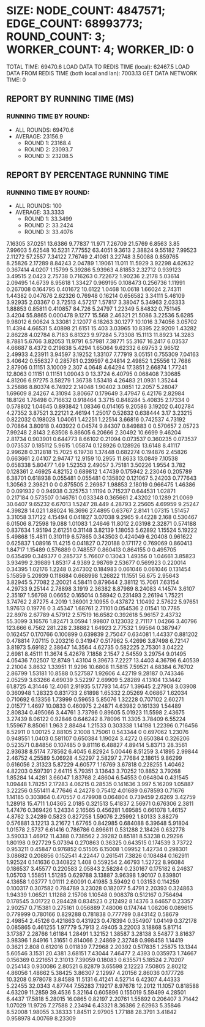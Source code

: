 
# SIZE: NODE_COUNT: 4847571; EDGE_COUNT: 68993773; ROUND_COUNT: 3; WORKER_COUNT: 4; WORKER_ID: 0
 TOTAL TIME: 69470.6
 LOAD DATA TO REDIS TIME (local): 62467.5
 LOAD DATA FROM REDIS TIME (both local and lan): 7003.13
 GET DATA NETWORK TIME: 0

## REPORT BY RUNNING TIME (MS)

 ### RUNNING TIME BY ROUND:

  + ALL ROUNDS: 69470.6
  + AVERAGE: 23156.9
     + ROUND 1: 23168.4
     + ROUND 2: 23093.7
     + ROUND 3: 23208.5

## REPORT BY PERCENTAGE RUNNING TIME

 ### RUNNING TIME BY ROUND:

  + ALL ROUNDS: 100
  + AVERAGE: 33.3333
     + ROUND 1: 33.3499
     + ROUND 2: 33.2424
     + ROUND 3: 33.4076

7.16305 37.0251 13.6386 9.77837 11.971 7.26709 21.5769 6.8563 3.85 7.99603 5.62548 10.5231 7.77552 63.4051 9.3613 2.38824 9.55182 7.99523 2.11272 57.2557 7.34122 7.76749 2.41081 3.22748 3.50088 0.859765 8.25826 2.17289 8.84243 2.04789 1.19061 11.011 11.5929 3.92298 4.62632 0.367414 4.0207 1.15799 5.39286 5.93963 4.81853 2.32712 0.939123 3.49515 2.0423 2.75738 0.716263 0.722672 1.90236 2.2178 5.03614 2.09495 14.6739 8.95618 1.33427 0.969195 0.108473 0.256736 1.11991 0.267008 0.164795 0.401672 10.6122 1.0468 10.0618 1.66024 2.74311 1.44382 0.047676 2.62326 0.76948 0.16214 0.656582 3.34111 5.46109 3.92935 2.03367 0 3.72513 4.57217 1.57817 3.38047 5.34963 2.03333 1.88853 0.85811 0.410857 84.726 5.24797 1.22349 5.84832 0.751145 3.4204 55.8865 0.000478 9.1277 15.568 2.46321 21.5086 3.22536 5.6285 9.98012 6.90624 3.33081 2.12077 6.18263 30.1277 10.1016 3.74056 3.05702 11.4394 4.66531 5.40898 21.6151 15.403 3.03965 10.8395 22.9209 1.43282 2.86228 4.02784 8.7183 6.81323 9.97284 5.73308 15.1113 11.8923 14.3283 8.7881 5.6766 3.82053 11.9791 6.57981 7.38771 55.3167 16.2417 6.03537 4.66687 8.4372 0.219838 5.4294 1.65064 9.62332 6.69753 2.96512 2.49933 4.23911 3.94597 3.19252 1.33107 7.77919 3.05151 0.755309 7.04163 3.40642 0.556327 0.285761 0.239597 6.24814 2.49852 1.25556 12.7686 2.87906 0.11151 3.10009 2.307 4.0648 4.64294 17.3851 2.66874 1.77241 12.8063 0.11151 0.11151 1.09043 0 13.3724 6.40795 0.068408 7.30685 4.81206 6.97275 3.58279 1.36738 1.53418 4.26483 21.0931 1.35244 3.25886 8.80374 6.74922 2.14048 1.90402 3.0851 12.2057 5.28047 1.69609 8.24267 4.31094 3.80667 0.179649 3.47947 6.42176 2.82984 18.8126 1.76498 0.716632 0.918464 3.3715 0.848284 5.40835 2.17334 0 0.578802 1.04645 0.893842 1.08346 0.014165 9.20586 3.19202 0.402784 4.27352 3.87521 3.22121 2.46194 1.25017 0.52632 0.638444 3.17 3.23215 0.822032 0.198028 1.04061 1.42251 1.22514 3.66816 0.742537 4.73192 0.70864 3.80918 0.403922 0.04574 9.84307 0.849883 0 0.570657 2.05723 7.99248 2.8143 2.63508 6.86605 6.20666 2.30492 10.6699 9.46204 2.81734 0.903901 0.644773 8.66102 0.21094 0.073537 0.360235 0.073537 0.073537 0.185112 5.9615 1.05874 0.128926 0.128926 13.6148 8.41117 2.99628 0.312818 15.7025 6.19738 1.37448 0.682274 0.194876 2.45826 0.663661 2.04107 2.94747 12.9159 10.2955 11.8633 13.0849 7.10538 0.658338 5.80477 1.69 1.52353 2.49057 3.75181 3.50226 1.9554 3.782 0.128361 2.46925 4.82152 0.689812 1.47439 0.175942 2.23046 0.205789 6.38701 0.618938 0.055481 0.055481 0.135802 0.121067 5.24203 0.777643 1.30563 2.39821 0 0 0.875505 2.26987 1.98853 2.18019 0.966475 1.46386 0 0.091932 0 0.94938 0.325753 1.11194 0.715237 0.644531 1.02871 0.217184 0.573507 0.146761 0.033348 0.365661 2.43202 10.1289 21.0069 30.6407 9.65232 6.67013 1.5247 28.449 4.28793 2.25605 4.69959 9.25247 4.39828 14.021 1.88024 16.3696 27.4895 0.63767 2.8141 1.07315 1.51457 3.31058 3.17122 4.15494 0.041827 3.07038 9.2965 9.44228 2.168 0.530467 6.01506 8.72598 19.088 1.01083 1.24646 11.8012 2.03198 2.32871 0.574188 0.837634 1.95194 2.61251 0.31148 3.82139 1.18053 5.62892 1.15524 5.19222 5.49868 15.4811 0.310119 6.57865 0.343503 0.424049 6.20408 0.961622 0.625837 1.08916 11.4215 0.041827 0.720188 0.171172 0.769069 0.860413 1.84717 1.15489 0.576889 0.748557 0.860413 0.864155 0 0.495705 0.635499 0.349377 0.285737 5.76607 0.13043 1.49356 0 1.04661 3.85823 3.93499 2.39889 1.85317 4.9389 2.98769 2.53677 0.569923 0.220014 0.34395 1.02176 1.2248 0.247302 0.184983 0.061046 0.061046 0.131454 5.15859 5.20939 0.118684 0.668998 1.26822 11.1551 56.675 2.95643 3.82945 5.77082 2.20021 4.58411 0.879644 2.38112 15.7061 7.63154 4.29733 9.25144 2.78898 3.1919 2.36382 8.87989 8.24083 4.14574 3.6107 2.35197 1.56798 0.06652 0.165014 0.58942 0.231493 2.26194 1.75221 3.74762 2.87275 4.2019 1.36901 2.10955 0.437872 1.10492 2.57622 5.97651 1.97613 0.19776 0 3.45347 1.68761 2.71101 0.054536 2.01541 10.7785 22.8976 2.67789 4.57912 2.57519 16.6582 0.392618 5.96157 2.43732 55.3099 3.16576 1.82471 3.0594 1.99807 0.123032 2.71117 1.04266 3.40796 123.666 6.7562 281.228 2.38882 1.64923 2.77532 1.99564 0.387947 0.162457 0.170766 0.100899 0.639839 2.75047 0.634081 1.44337 0.881202 0.478814 7.07115 0.203216 0.341947 0.517962 5.42696 3.87498 6.72147 3.81973 5.69182 2.38647 14.3564 4.62735 0.582225 2.75301 3.04222 2.6981 8.45111 11.3674 5.42678 7.1858 2.1547 2.54559 3.29754 9.01495 4.05436 7.02507 12.8749 1.43104 9.39673 7.2227 13.4403 4.36796 6.40539 2.21004 3.8632 1.33951 11.9296 10.6808 11.5815 7.59521 4.68384 6.76702 2.86799 1.53181 10.8588 0.527587 1.92606 4.42719 9.28187 0.743346 2.05259 3.63266 4.69039 3.52297 2.69909 5.28289 4.13104 13.1442 61.8725 4.31446 12.4061 2.91935 5.17793 14.457 1.39645 2.27908 3.03908 0.360948 1.28323 0.831733 2.61898 1.65332 2.05269 4.06867 1.62034 0.710692 6.13356 1.73999 0.59653 5.85076 1.32228 0.707102 2.60271 2.01577 1.4697 10.0833 0.460975 2.24871 4.63982 0.161339 1.54489 2.80834 0.495066 3.44761 3.73796 0.89605 5.01923 11.5598 2.43675 3.27439 8.06122 0.92846 0.646242 8.78096 11.3305 3.78409 6.55224 1.55967 8.85061 1.963 2.88484 1.21533 0.303338 1.14198 1.22396 0.716456 8.52911 0 1.00125 2.88105 2.1008 1.75061 0.543344 0 0.697062 1.23076 0.948551 1.0403 0.581107 0.650384 1.19024 3.4272 0.650384 0.326206 0.523571 0.84856 0.107485 0 9.81116 6.48827 4.89414 5.83713 28.3561 2.93638 8.5174 7.78562 6.4045 6.82924 5.00446 8.51259 3.41895 2.99844 2.46752 4.25589 5.06928 4.52297 2.58297 2.77684 2.18615 9.86299 0.616056 2.31323 5.87229 4.60577 1.16769 3.67818 0.228255 1.40462 4.82203 0.597391 2.64115 5.79351 3.13643 3.70252 10.8852 3.79268 1.85284 14.4281 3.66047 1.83768 2.48604 6.54553 0.064804 0.431545 1.09448 1.78251 2.17283 4.06215 0.28535 0.141636 3.997 5.16209 1.05887 3.22256 0.551411 4.77646 4.24278 0.75412 4.01689 0.678593 0.71676 1.14185 0.303864 0.470557 0.479908 0.064804 0.739459 2.6269 3.42759 1.28918 15.4711 1.04365 2.0185 0.321513 5.41837 2.56971 0.676306 2.3811 1.47476 0.369426 1.24334 2.16565 0.456281 1.69585 0.661078 1.46157 4.8762 3.24289 0.5823 0.827258 1.59076 2.25992 1.80133 3.88279 0.576881 3.12213 3.21672 1.67765 0.842985 0.684088 6.39648 5.91804 1.01578 2.5737 6.61416 0.786786 0.896611 0.531288 2.18426 0.632778 3.59033 1.46912 11.4388 0.738562 2.39282 0.85181 8.53238 0.29296 1.80198 0.927729 5.07394 0.270863 0.36325 0.643515 0.174539 3.73722 0.953211 0.45847 0.976852 0.51505 6.15008 1.09952 1.42734 0.298301 3.08682 0.208856 0.152541 4.22447 0.261541 7.3826 0.108484 0.162911 1.92524 0.141636 0.340822 1.408 0.559254 2.46793 1.52722 8.96084 0.186537 3.45577 0.220583 2.05843 2.58284 0.230167 0.175182 6.24637 1.05703 1.55851 1.51285 0.629788 3.13887 3.96398 1.90107 0.839801 4.13658 1.03777 1.01111 2.60091 0.41985 3.59492 0 1.03153 0.114259 0.100317 0.307582 0.784789 3.23028 0.182077 5.4791 2.20393 0.324863 1.94339 1.06521 1.11288 2.15708 1.10548 0.908378 0.512167 0.756494 0.178545 3.01722 0.284428 0.834523 0.212492 8.14376 3.64657 0.23357 2.90257 0.715381 0.275161 0.056889 7.48006 0.174744 1.08206 0.089615 0.779999 0.780166 0.829288 0.781838 0.777799 0.843142 0.58679 2.49854 2.45126 0.421863 0.431923 0.478394 0.354907 1.04149 0.372178 0.085865 0.461255 1.97779 5.7913 2.49405 3.22003 3.18868 5.81714 3.17387 2.28766 1.61184 1.28491 1.32152 1.38587 3.28138 3.54877 3.81637 3.98396 1.84916 1.31651 0.814066 2.24869 2.32748 0.998458 1.14419 0.3621 2.808 0.612016 0.011839 7.72968 2.20392 0.517835 1.25875 13.1344 5.60546 3.1531 20.4381 3.68151 7.43044 7.46477 2.4393 0.035973 1.74667 0.156369 0.221651 2.31013 7.39059 0.18083 0.635571 5.18524 2.70207 0.254143 0.930086 2.80521 6.82879 3.65598 2.12223 7.50805 2.80212 4.86056 1.48662 5.38425 3.86307 2.12997 4.20156 2.86036 0.177726 10.3208 0.978078 3.84588 11.5131 6.41241 4.52714 6.42307 4.44333 5.22455 32.0343 4.87744 7.55283 7.19217 8.97678 12.2012 11.1057 0.818588 4.63209 11.2859 39.4536 5.32164 0.605896 0.155019 5.59499 4.28501 6.4437 17.5818 5.28015 16.0865 0.82197 2.20761 1.55892 0.206407 3.71442 1.07029 11.9726 7.27588 2.23494 6.43321 8.36386 2.62963 5.35846 8.52008 1.98055 3.38333 1.84511 2.97905 1.77188 28.3791 3.41842 0.958978 4.00769 8.23309 